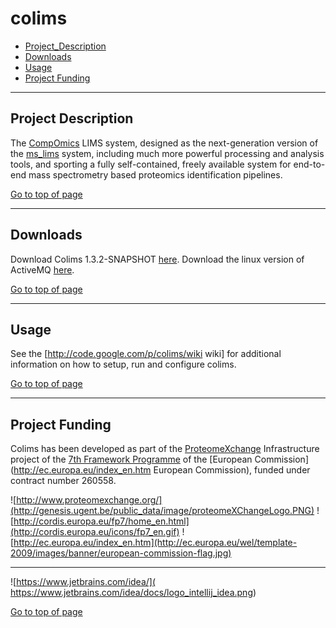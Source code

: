 # colims

 * [Project_Description](#project-description)
 * [Downloads](#downloads)
 * [Usage](#usage)
 * [Project Funding](#project-funding)

----

## Project Description

The [CompOmics](http://www.compomics.com) LIMS system, designed as the next-generation version of the [ms_lims](http://code.google.com/p/ms-lims) system, including much more powerful processing and analysis tools, and sporting a fully self-contained, freely available system for end-to-end mass spectrometry based proteomics identification pipelines.

[Go to top of page](#colims)

----

## Downloads

Download Colims 1.3.2-SNAPSHOT [here](http://genesis.ugent.be/colims/colims-1.3.2-SNAPSHOT.7z). Download the linux version of ActiveMQ [here](http://genesis.ugent.be/colims/apache-activemq-5.9.0.tar.gz).

[Go to top of page](#colims)

----

## Usage
See the [http://code.google.com/p/colims/wiki wiki] for additional information on how to setup, run and configure colims.

[Go to top of page](#colims)

----

## Project Funding

Colims has been developed as part of the [ProteomeXchange](http://www.proteomexchange.org) Infrastructure project of the [7th Framework Programme](http://cordis.europa.eu/fp7/home_en.html) of the [European Commission](http://ec.europa.eu/index_en.htm European Commission), funded under contract number 260558.

![http://www.proteomexchange.org/](http://genesis.ugent.be/public_data/image/proteomeXChangeLogo.PNG)
![http://cordis.europa.eu/fp7/home_en.html](http://cordis.europa.eu/icons/fp7_en.gif)
![http://ec.europa.eu/index_en.htm](http://ec.europa.eu/wel/template-2009/images/banner/european-commission-flag.jpg)

----

![https://www.jetbrains.com/idea/]( https://www.jetbrains.com/idea/docs/logo_intellij_idea.png)

[Go to top of page](#colims)
